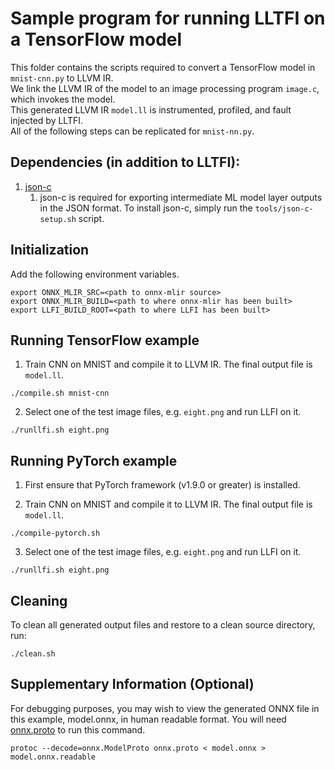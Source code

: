 # Sample program for running LLTFI on a TensorFlow model

This folder contains the scripts required to convert a TensorFlow model in `mnist-cnn.py` to LLVM IR.\
We link the LLVM IR of the model to an image processing program `image.c`, which invokes the model.\
This generated LLVM IR `model.ll` is instrumented, profiled, and fault injected by LLTFI.\
All of the following steps can be replicated for `mnist-nn.py`.

Dependencies (in addition to LLTFI):
---

1. [json-c](https://github.com/json-c/json-c)
   1. json-c is required for exporting intermediate ML model layer outputs in the JSON format. To install json-c, simply run the `tools/json-c-setup.sh` script. 


Initialization
---
Add the following environment variables.
```
export ONNX_MLIR_SRC=<path to onnx-mlir source>
export ONNX_MLIR_BUILD=<path to where onnx-mlir has been built>
export LLFI_BUILD_ROOT=<path to where LLFI has been built>
```

Running TensorFlow example
---
1. Train CNN on MNIST and compile it to LLVM IR. The final output file is `model.ll`.
```
./compile.sh mnist-cnn
```

2. Select one of the test image files, e.g. `eight.png` and run LLFI on it.
```
./runllfi.sh eight.png
```


Running PyTorch example
---

1. First ensure that PyTorch framework (v1.9.0 or greater) is installed.

2. Train CNN on MNIST and compile it to LLVM IR. The final output file is `model.ll`.
```
./compile-pytorch.sh
```

3. Select one of the test image files, e.g. `eight.png` and run LLFI on it.
```
./runllfi.sh eight.png
```


Cleaning
---
To clean all generated output files and restore to a clean source directory, run:

```
./clean.sh
```


Supplementary Information (Optional)
---

For debugging purposes, you may wish to view the generated ONNX file in this example, model.onnx, in human readable format.
You will need [onnx.proto](https://github.com/onnx/onnx/blob/master/onnx/onnx.proto) to run this command.
```
protoc --decode=onnx.ModelProto onnx.proto < model.onnx > model.onnx.readable
```

